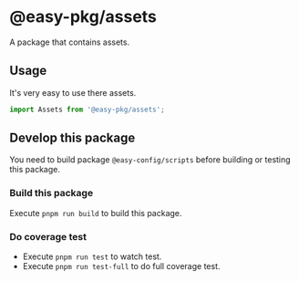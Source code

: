 # @easy-pkg/assets

A package that contains assets.

## Usage

It's very easy to use there assets.

```ts
import Assets from '@easy-pkg/assets';
```

## Develop this package

You need to build package `@easy-config/scripts` before building or testing this package.

### Build this package

Execute `pnpm run build` to build this package.

### Do coverage test

- Execute `pnpm run test` to watch test.
- Execute `pnpm run test-full` to do full coverage test.
